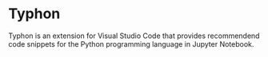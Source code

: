 # Typhon

Typhon is an extension for Visual Studio Code that provides recommendend code snippets for the Python programming language in Jupyter Notebook.